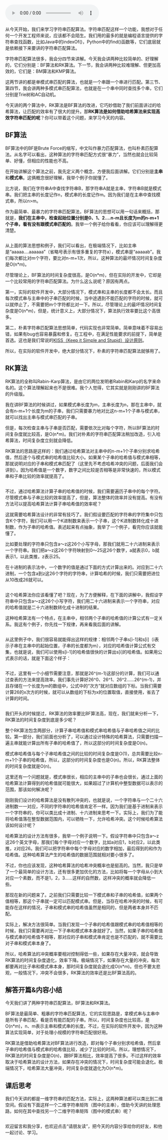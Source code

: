 <audio title="32 _ 字符串匹配基础（上）：如何借助哈希算法实现高效字符串匹配？" src="https://static001.geekbang.org/resource/audio/b2/4d/b2933f7399d06d65e3a88208934bc04d.mp3" controls="controls"></audio> 
<p>从今天开始，我们来学习字符串匹配算法。字符串匹配这样一个功能，我想对于任何一个开发工程师来说，应该都不会陌生。我们用的最多的就是编程语言提供的字符串查找函数，比如Java中的indexOf()，Python中的find()函数等，它们底层就是依赖接下来要讲的字符串匹配算法。</p><p>字符串匹配算法很多，我会分四节来讲解。今天我会讲两种比较简单的、好理解的，它们分别是：BF算法和RK算法。下一节，我会讲两种比较难理解、但更加高效的，它们是：BM算法和KMP算法。</p><p>这两节讲的都是单模式串匹配的算法，也就是一个串跟一个串进行匹配。第三节、第四节，我会讲两种多模式串匹配算法，也就是在一个串中同时查找多个串，它们分别是Trie树和AC自动机。</p><p>今天讲的两个算法中，RK算法是BF算法的改进，它巧妙借助了我们前面讲过的哈希算法，让匹配的效率有了很大的提升。那<strong><span class="orange">RK算法是如何借助哈希算法来实现高效字符串匹配的呢</span></strong>？你可以带着这个问题，来学习今天的内容。</p><h2>BF算法</h2><p>BF算法中的BF是Brute Force的缩写，中文叫作暴力匹配算法，也叫朴素匹配算法。从名字可以看出，这种算法的字符串匹配方式很“暴力”，当然也就会比较简单、好懂，但相应的性能也不高。</p><!-- [[[read_end]]] --><p>在开始讲解这个算法之前，我先定义两个概念，方便我后面讲解。它们分别是<strong>主串</strong>和<strong>模式串</strong>。这俩概念很好理解，我举个例子你就懂了。</p><p>比方说，我们在字符串A中查找字符串B，那字符串A就是主串，字符串B就是模式串。我们把主串的长度记作n，模式串的长度记作m。因为我们是在主串中查找模式串，所以n&gt;m。</p><p>作为最简单、最暴力的字符串匹配算法，BF算法的思想可以用一句话来概括，那就是，<strong>我们在主串中，检查起始位置分别是0、1、2....n-m且长度为m的n-m+1个子串，看有没有跟模式串匹配的</strong>。我举一个例子给你看看，你应该可以理解得更清楚。</p><p><img src="https://static001.geekbang.org/resource/image/f3/a2/f36fed972a5bdc75331d59c36eb15aa2.jpg?wh=1142*856" alt=""></p><p>从上面的算法思想和例子，我们可以看出，在极端情况下，比如主串是“aaaaa....aaaaaa”（省略号表示有很多重复的字符a），模式串是“aaaaab”。我们每次都比对m个字符，要比对n-m+1次，所以，这种算法的最坏情况时间复杂度是O(n*m)。</p><p>尽管理论上，BF算法的时间复杂度很高，是O(n*m)，但在实际的开发中，它却是一个比较常用的字符串匹配算法。为什么这么说呢？原因有两点。</p><p>第一，实际的软件开发中，大部分情况下，模式串和主串的长度都不会太长。而且每次模式串与主串中的子串匹配的时候，当中途遇到不能匹配的字符的时候，就可以就停止了，不需要把m个字符都比对一下。所以，尽管理论上的最坏情况时间复杂度是O(n*m)，但是，统计意义上，大部分情况下，算法执行效率要比这个高很多。</p><p>第二，朴素字符串匹配算法思想简单，代码实现也非常简单。简单意味着不容易出错，如果有bug也容易暴露和修复。在工程中，在满足性能要求的前提下，简单是首选。这也是我们常说的<a href="https://zh.wikipedia.org/wiki/KISS%E5%8E%9F%E5%88%99">KISS（Keep it Simple and Stupid）设计原则</a>。</p><p>所以，在实际的软件开发中，绝大部分情况下，朴素的字符串匹配算法就够用了。</p><h2>RK算法</h2><p>RK算法的全称叫Rabin-Karp算法，是由它的两位发明者Rabin和Karp的名字来命名的。这个算法理解起来也不是很难。我个人觉得，它其实就是刚刚讲的BF算法的升级版。</p><p>我在讲BF算法的时候讲过，如果模式串长度为m，主串长度为n，那在主串中，就会有n-m+1个长度为m的子串，我们只需要暴力地对比这n-m+1个子串与模式串，就可以找出主串与模式串匹配的子串。</p><p>但是，每次检查主串与子串是否匹配，需要依次比对每个字符，所以BF算法的时间复杂度就比较高，是O(n*m)。我们对朴素的字符串匹配算法稍加改造，引入哈希算法，时间复杂度立刻就会降低。</p><p>RK算法的思路是这样的：我们通过哈希算法对主串中的n-m+1个子串分别求哈希值，然后逐个与模式串的哈希值比较大小。如果某个子串的哈希值与模式串相等，那就说明对应的子串和模式串匹配了（这里先不考虑哈希冲突的问题，后面我们会讲到）。因为哈希值是一个数字，数字之间比较是否相等是非常快速的，所以模式串和子串比较的效率就提高了。</p><p><img src="https://static001.geekbang.org/resource/image/01/ee/015c85a9c2a4adc11236f9a40c6d57ee.jpg?wh=1142*523" alt=""></p><p>不过，通过哈希算法计算子串的哈希值的时候，我们需要遍历子串中的每个字符。尽管模式串与子串比较的效率提高了，但是，算法整体的效率并没有提高。有没有方法可以提高哈希算法计算子串哈希值的效率呢？</p><p>这就需要哈希算法设计的非常有技巧了。我们假设要匹配的字符串的字符集中只包含K个字符，我们可以用一个K进制数来表示一个子串，这个K进制数转化成十进制数，作为子串的哈希值。表述起来有点抽象，我举了一个例子，看完你应该就能懂了。</p><p>比如要处理的字符串只包含a～z这26个小写字母，那我们就用二十六进制来表示一个字符串。我们把a～z这26个字符映射到0～25这26个数字，a就表示0，b就表示1，以此类推，z表示25。</p><p>在十进制的表示法中，一个数字的值是通过下面的方式计算出来的。对应到二十六进制，一个包含a到z这26个字符的字符串，计算哈希的时候，我们只需要把进位从10改成26就可以。</p><p><img src="https://static001.geekbang.org/resource/image/d5/04/d5c1cb11d9fc97d0b28513ba7495ab04.jpg?wh=1142*581" alt=""></p><p>这个哈希算法你应该看懂了吧？现在，为了方便解释，在下面的讲解中，我假设字符串中只包含a～z这26个小写字符，我们用二十六进制来表示一个字符串，对应的哈希值就是二十六进制数转化成十进制的结果。</p><p>这种哈希算法有一个特点，在主串中，相邻两个子串的哈希值的计算公式有一定关系。我这有个例子，你先找一下规律，再来看我后面的讲解。</p><p><img src="https://static001.geekbang.org/resource/image/f9/f5/f99c16f2f899d19935567102c59661f5.jpg?wh=1142*488" alt=""></p><p>从这里例子中，我们很容易就能得出这样的规律：相邻两个子串s[i-1]和s[i]（i表示子串在主串中的起始位置，子串的长度都为m），对应的哈希值计算公式有交集，也就是说，我们可以使用s[i-1]的哈希值很快的计算出s[i]的哈希值。如果用公式表示的话，就是下面这个样子：</p><p><img src="https://static001.geekbang.org/resource/image/c4/9c/c47b092408ebfddfa96268037d53aa9c.jpg?wh=2048*1147" alt=""></p><p>不过，这里有一个小细节需要注意，那就是26^(m-1)这部分的计算，我们可以通过查表的方法来提高效率。我们事先计算好26^0、26^1、26^2……26^(m-1)，并且存储在一个长度为m的数组中，公式中的“次方”就对应数组的下标。当我们需要计算26的x次方的时候，就可以从数组的下标为x的位置取值，直接使用，省去了计算的时间。</p><p><img src="https://static001.geekbang.org/resource/image/22/2f/224b899c6e82ec54594e2683acc4552f.jpg?wh=1142*268" alt=""></p><p>我们开头的时候提过，RK算法的效率要比BF算法高，现在，我们就来分析一下，RK算法的时间复杂度到底是多少呢？</p><p>整个RK算法包含两部分，计算子串哈希值和模式串哈希值与子串哈希值之间的比较。第一部分，我们前面也分析了，可以通过设计特殊的哈希算法，只需要扫描一遍主串就能计算出所有子串的哈希值了，所以这部分的时间复杂度是O(n)。</p><p>模式串哈希值与每个子串哈希值之间的比较的时间复杂度是O(1)，总共需要比较n-m+1个子串的哈希值，所以，这部分的时间复杂度也是O(n)。所以，RK算法整体的时间复杂度就是O(n)。</p><p>这里还有一个问题就是，模式串很长，相应的主串中的子串也会很长，通过上面的哈希算法计算得到的哈希值就可能很大，如果超过了计算机中整型数据可以表示的范围，那该如何解决呢？</p><p>刚刚我们设计的哈希算法是没有散列冲突的，也就是说，一个字符串与一个二十六进制数一一对应，不同的字符串的哈希值肯定不一样。因为我们是基于进制来表示一个字符串的，你可以类比成十进制、十六进制来思考一下。实际上，我们为了能将哈希值落在整型数据范围内，可以牺牲一下，允许哈希冲突。这个时候哈希算法该如何设计呢？</p><p>哈希算法的设计方法有很多，我举一个例子说明一下。假设字符串中只包含a～z这26个英文字母，那我们每个字母对应一个数字，比如a对应1，b对应2，以此类推，z对应26。我们可以把字符串中每个字母对应的数字相加，最后得到的和作为哈希值。这种哈希算法产生的哈希值的数据范围就相对要小很多了。</p><p>不过，你也应该发现，这种哈希算法的哈希冲突概率也是挺高的。当然，我只是举了一个最简单的设计方法，还有很多更加优化的方法，比如将每一个字母从小到大对应一个素数，而不是1，2，3……这样的自然数，这样冲突的概率就会降低一些。</p><p>那现在新的问题来了。之前我们只需要比较一下模式串和子串的哈希值，如果两个值相等，那这个子串就一定可以匹配模式串。但是，当存在哈希冲突的时候，有可能存在这样的情况，子串和模式串的哈希值虽然是相同的，但是两者本身并不匹配。</p><p>实际上，解决方法很简单。当我们发现一个子串的哈希值跟模式串的哈希值相等的时候，我们只需要再对比一下子串和模式串本身就好了。当然，如果子串的哈希值与模式串的哈希值不相等，那对应的子串和模式串肯定也是不匹配的，就不需要比对子串和模式串本身了。</p><p>所以，哈希算法的冲突概率要相对控制得低一些，如果存在大量冲突，就会导致RK算法的时间复杂度退化，效率下降。极端情况下，如果存在大量的冲突，每次都要再对比子串和模式串本身，那时间复杂度就会退化成O(n*m)。但也不要太悲观，一般情况下，冲突不会很多，RK算法的效率还是比BF算法高的。</p><h2>解答开篇&amp;内容小结</h2><p>今天我们讲了两种字符串匹配算法，BF算法和RK算法。</p><p>BF算法是最简单、粗暴的字符串匹配算法，它的实现思路是，拿模式串与主串中是所有子串匹配，看是否有能匹配的子串。所以，时间复杂度也比较高，是O(n*m)，n、m表示主串和模式串的长度。不过，在实际的软件开发中，因为这种算法实现简单，对于处理小规模的字符串匹配很好用。</p><p>RK算法是借助哈希算法对BF算法进行改造，即对每个子串分别求哈希值，然后拿子串的哈希值与模式串的哈希值比较，减少了比较的时间。所以，理想情况下，RK算法的时间复杂度是O(n)，跟BF算法相比，效率提高了很多。不过这样的效率取决于哈希算法的设计方法，如果存在冲突的情况下，时间复杂度可能会退化。极端情况下，哈希算法大量冲突，时间复杂度就退化为O(n*m)。</p><h2>课后思考</h2><p>我们今天讲的都是一维字符串的匹配方法，实际上，这两种算法都可以类比到二维空间。假设有下面这样一个二维字符串矩阵（图中的主串），借助今天讲的处理思路，如何在其中查找另一个二维字符串矩阵（图中的模式串）呢？</p><p><img src="https://static001.geekbang.org/resource/image/00/c9/00c353326466a8ce4e790e36924704c9.jpg?wh=1142*505" alt=""></p><p>欢迎留言和我分享，也欢迎点击“<span class="orange">请朋友读</span>”，把今天的内容分享给你的好友，和他一起讨论、学习。</p>